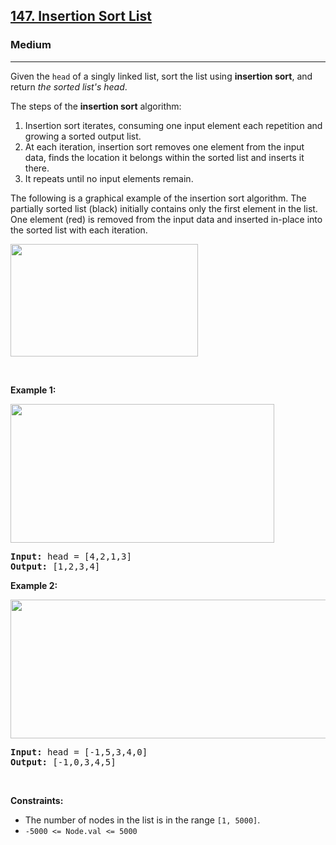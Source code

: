 <h2><a href="https://leetcode.com/problems/insertion-sort-list/">147. Insertion Sort List</a></h2><h3>Medium</h3><hr><div style="user-select: auto;"><p style="user-select: auto;">Given the <code style="user-select: auto;">head</code> of a singly linked list, sort the list using <strong style="user-select: auto;">insertion sort</strong>, and return <em style="user-select: auto;">the sorted list's head</em>.</p>

<p style="user-select: auto;">The steps of the <strong style="user-select: auto;">insertion sort</strong> algorithm:</p>

<ol style="user-select: auto;">
	<li style="user-select: auto;">Insertion sort iterates, consuming one input element each repetition and growing a sorted output list.</li>
	<li style="user-select: auto;">At each iteration, insertion sort removes one element from the input data, finds the location it belongs within the sorted list and inserts it there.</li>
	<li style="user-select: auto;">It repeats until no input elements remain.</li>
</ol>

<p style="user-select: auto;">The following is a graphical example of the insertion sort algorithm. The partially sorted list (black) initially contains only the first element in the list. One element (red) is removed from the input data and inserted in-place into the sorted list with each iteration.</p>
<img alt="" src="https://upload.wikimedia.org/wikipedia/commons/0/0f/Insertion-sort-example-300px.gif" style="height: 180px; width: 300px; user-select: auto;">
<p style="user-select: auto;">&nbsp;</p>
<p style="user-select: auto;"><strong class="example" style="user-select: auto;">Example 1:</strong></p>
<img alt="" src="https://assets.leetcode.com/uploads/2021/03/04/sort1linked-list.jpg" style="width: 422px; height: 222px; user-select: auto;">
<pre style="user-select: auto;"><strong style="user-select: auto;">Input:</strong> head = [4,2,1,3]
<strong style="user-select: auto;">Output:</strong> [1,2,3,4]
</pre>

<p style="user-select: auto;"><strong class="example" style="user-select: auto;">Example 2:</strong></p>
<img alt="" src="https://assets.leetcode.com/uploads/2021/03/04/sort2linked-list.jpg" style="width: 542px; height: 222px; user-select: auto;">
<pre style="user-select: auto;"><strong style="user-select: auto;">Input:</strong> head = [-1,5,3,4,0]
<strong style="user-select: auto;">Output:</strong> [-1,0,3,4,5]
</pre>

<p style="user-select: auto;">&nbsp;</p>
<p style="user-select: auto;"><strong style="user-select: auto;">Constraints:</strong></p>

<ul style="user-select: auto;">
	<li style="user-select: auto;">The number of nodes in the list is in the range <code style="user-select: auto;">[1, 5000]</code>.</li>
	<li style="user-select: auto;"><code style="user-select: auto;">-5000 &lt;= Node.val &lt;= 5000</code></li>
</ul>
</div>